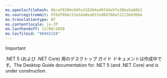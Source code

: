 ```yaml
---
ms.openlocfilehash: 8bcaf8390cb9fe318204ed9fd4a9fe30ba5a68b2
ms.sourcegitcommit: 9f6df084c53a3da0ea657ed0d708a72213683084
ms.translationtype: HT
ms.contentlocale: ja-JP
ms.lasthandoff: 12/09/2020
ms.locfileid: "96942158"
---
```


> [!IMPORTANT]
> <span data-ttu-id="43127-101">.NET 5 (および .NET Core) 用のデスクトップ ガイド ドキュメントは作成中です。</span><span class="sxs-lookup"><span data-stu-id="43127-101">The Desktop Guide documentation for .NET 5 (and .NET Core) and is under construction.</span></span>

